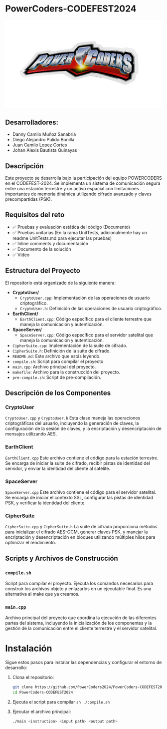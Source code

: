 # PowerCoders-CODEFEST2024

![PowerCodersLogo](./PowerCodersLogo.png)

## Desarrolladores:

- Danny Camilo Muñoz Sanabria
- Diego Alejandro Pulido Bonilla
- Juan Camilo Lopez Cortes
- Johan Alexis Bautista Quinayas

## Descripción

Este proyecto se desarrolla bajo la participación del equipo POWERCODERS en el CODEFEST-2024. Se implementa un sistema de comunicación segura entre una estación terrestre y un activo espacial con limitaciones importantes de memoria dinámica utilizando cifrado avanzado y claves precompartidas (PSK).

## Requisitos del reto

- ✅ Pruebas y evaluación estática del código (Documento)
- ✅ Pruebas unitarias (En la rama UnitTests, adicionalmente hay un readme UnitTests.md para ejecutar las pruebas)
- ✅ Inline comments y documentación
- ✅ Documento de la solución
- ✅ Video

## Estructura del Proyecto

El repositorio está organizado de la siguiente manera:

- **CryptoUser/**
  - `CryptoUser.cpp`: Implementación de las operaciones de usuario criptográfico.
  - `CryptoUser.h`: Definición de las operaciones de usuario criptográfico.
- **EarthClient/**
  - `EarthClient.cpp`: Código específico para el cliente terrestre que maneja la comunicación y autenticación.
- **SpaceServer/**
  - `SpaceServer.cpp`: Código específico para el servidor satelital que maneja la comunicación y autenticación.
- `CipherSuite.cpp`: Implementación de la suite de cifrado.
- `CipherSuite.h`: Definición de la suite de cifrado.
- `README.md`: Este archivo que estás leyendo.
- `compile.sh`: Script para compilar el proyecto.
- `main.cpp`: Archivo principal del proyecto.
- `makefile`: Archivo para la construcción del proyecto.
- `pre-compile.sh`: Script de pre-compilación.

## Descripción de los Componentes

### CryptoUser

`CryptoUser.cpp` y `CryptoUser.h`
Esta clase maneja las operaciones criptográficas del usuario, incluyendo la generación de claves, la configuración de la sesión de claves, y la encriptación y desencriptación de mensajes utilizando AES.

### EarthClient

`EarthClient.cpp`
Este archivo contiene el código para la estación terrestre. Se encarga de iniciar la suite de cifrado, recibir pistas de identidad del servidor, y enviar la identidad del cliente al satélite.

### SpaceServer

`SpaceServer.cpp`
Este archivo contiene el código para el servidor satelital. Se encarga de iniciar el contexto SSL, configurar las pistas de identidad PSK, y verificar la identidad del cliente.

### CipherSuite

`CipherSuite.cpp` y `CipherSuite.h`
La suite de cifrado proporciona métodos para inicializar el cifrado AES-GCM, generar claves PSK, y manejar la encriptación y desencriptación en bloques utilizando múltiples hilos para optimizar el rendimiento.

## Scripts y Archivos de Construcción

### `compile.sh`

Script para compilar el proyecto. Ejecuta los comandos necesarios para construir los archivos objeto y enlazarlos en un ejecutable final. Es una alternativa al make que ya creamos.

### `main.cpp`

Archivo principal del proyecto que coordina la ejecución de las diferentes partes del sistema, incluyendo la inicialización de los componentes y la gestión de la comunicación entre el cliente terrestre y el servidor satelital.

# Instalación

Sigue estos pasos para instalar las dependencias y configurar el entorno de desarrollo:

1. Clona el repositorio:

   ```sh
   git clone https://github.com/PowerCoders2024/PowerCoders-CODEFEST2024.git
   cd PowerCoders-CODEFEST2024

   ```
2.   Ejecuta el script para compilar
    ```sh
      ./compile.sh
    ```
4.  Ejecutar el archivo principal:

    ```sh
    ./main <instruction> <input path> <output path>
    ```
